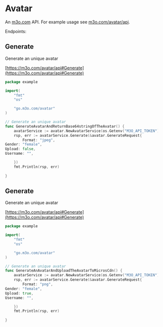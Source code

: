 # Avatar

An [m3o.com](https://m3o.com) API. For example usage see [m3o.com/avatar/api](https://m3o.com/avatar/api).

Endpoints:

## Generate

Generate an unique avatar


[https://m3o.com/avatar/api#Generate](https://m3o.com/avatar/api#Generate)

```go
package example

import(
	"fmt"
	"os"

	"go.m3o.com/avatar"
)

// Generate an unique avatar
func GenerateAvatarAndReturnBase64stringOfTheAvatar() {
	avatarService := avatar.NewAvatarService(os.Getenv("M3O_API_TOKEN"))
	rsp, err := avatarService.Generate(&avatar.GenerateRequest{
		Format: "jpeg",
Gender: "female",
Upload: false,
Username: "",

	})
	fmt.Println(rsp, err)
	
}
```
## Generate

Generate an unique avatar


[https://m3o.com/avatar/api#Generate](https://m3o.com/avatar/api#Generate)

```go
package example

import(
	"fmt"
	"os"

	"go.m3o.com/avatar"
)

// Generate an unique avatar
func GenerateAnAvatarAndUploadTheAvatarToMicrosCdn() {
	avatarService := avatar.NewAvatarService(os.Getenv("M3O_API_TOKEN"))
	rsp, err := avatarService.Generate(&avatar.GenerateRequest{
		Format: "png",
Gender: "female",
Upload: true,
Username: "",

	})
	fmt.Println(rsp, err)
	
}
```
